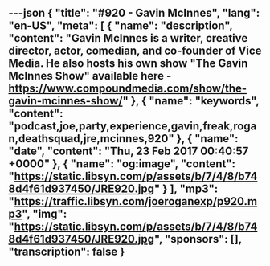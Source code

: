 ---json
{
  "title": "#920 - Gavin McInnes",
  "lang": "en-US",
  "meta": [
    {
      "name": "description",
      "content": "Gavin McInnes is a writer, creative director, actor, comedian, and co-founder of Vice Media. He also hosts his own show \"The Gavin McInnes Show\" available here - https://www.compoundmedia.com/show/the-gavin-mcinnes-show/"
    },
    {
      "name": "keywords",
      "content": "podcast,joe,party,experience,gavin,freak,rogan,deathsquad,jre,mcinnes,920"
    },
    {
      "name": "date",
      "content": "Thu, 23 Feb 2017 00:40:57 +0000"
    },
    {
      "name": "og:image",
      "content": "https://static.libsyn.com/p/assets/b/7/4/8/b748d4f61d937450/JRE920.jpg"
    }
  ],
  "mp3": "https://traffic.libsyn.com/joeroganexp/p920.mp3",
  "img": "https://static.libsyn.com/p/assets/b/7/4/8/b748d4f61d937450/JRE920.jpg",
  "sponsors": [],
  "transcription": false
}
---
<episode-header />

<timemark seconds="0" />

<transcribe-call-to-action />

<episode-footer />